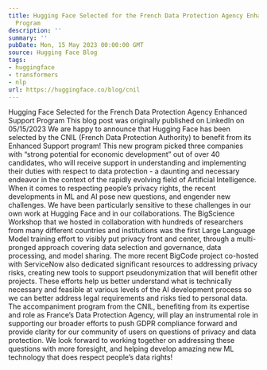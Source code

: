 ```yaml
---
title: Hugging Face Selected for the French Data Protection Agency Enhanced Support
  Program
description: ''
summary: ''
pubDate: Mon, 15 May 2023 00:00:00 GMT
source: Hugging Face Blog
tags:
- huggingface
- transformers
- nlp
url: https://huggingface.co/blog/cnil
---
```


Hugging Face Selected for the French Data Protection Agency Enhanced Support Program
This blog post was originally published on LinkedIn on 05/15/2023
We are happy to announce that Hugging Face has been selected by the CNIL (French Data Protection Authority) to benefit from its Enhanced Support program! This new program picked three companies with “strong potential for economic development” out of over 40 candidates, who will receive support in understanding and implementing their duties with respect to data protection - a daunting and necessary endeavor in the context of the rapidly evolving field of Artificial Intelligence.
When it comes to respecting people’s privacy rights, the recent developments in ML and AI pose new questions, and engender new challenges. We have been particularly sensitive to these challenges in our own work at Hugging Face and in our collaborations. The BigScience Workshop that we hosted in collaboration with hundreds of researchers from many different countries and institutions was the first Large Language Model training effort to visibly put privacy front and center, through a multi-pronged approach covering data selection and governance, data processing, and model sharing. The more recent BigCode project co-hosted with ServiceNow also dedicated significant resources to addressing privacy risks, creating new tools to support pseudonymization that will benefit other projects. These efforts help us better understand what is technically necessary and feasible at various levels of the AI development process so we can better address legal requirements and risks tied to personal data.
The accompaniment program from the CNIL, benefiting from its expertise and role as France’s Data Protection Agency, will play an instrumental role in supporting our broader efforts to push GDPR compliance forward and provide clarity for our community of users on questions of privacy and data protection. We look forward to working together on addressing these questions with more foresight, and helping develop amazing new ML technology that does respect people’s data rights!